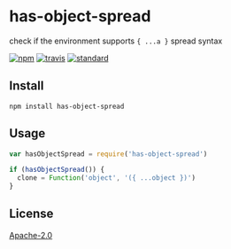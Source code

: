 # has-object-spread

check if the environment supports `{ ...a }` spread syntax

[![npm][npm-image]][npm-url]
[![travis][travis-image]][travis-url]
[![standard][standard-image]][standard-url]

[npm-image]: https://img.shields.io/npm/v/has-object-spread.svg?style=flat-square
[npm-url]: https://www.npmjs.com/package/has-object-spread
[travis-image]: https://img.shields.io/travis/goto-bus-stop/has-object-spread.svg?style=flat-square
[travis-url]: https://travis-ci.org/goto-bus-stop/has-object-spread
[standard-image]: https://img.shields.io/badge/code%20style-standard-brightgreen.svg?style=flat-square
[standard-url]: http://npm.im/standard

## Install

```
npm install has-object-spread
```

## Usage

```js
var hasObjectSpread = require('has-object-spread')

if (hasObjectSpread()) {
  clone = Function('object', '({ ...object })')
}
```

## License

[Apache-2.0](LICENSE.md)
